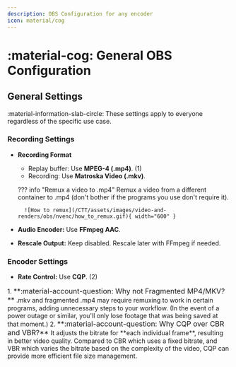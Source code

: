 ```yaml
---
description: OBS Configuration for any encoder
icon: material/cog
---
```


# :material-cog: General OBS Configuration

<div class="annotate" markdown>

## General Settings
:material-information-slab-circle: These settings apply to everyone regardless of the specific use case.  

### Recording Settings

- **Recording Format**

    - Replay buffer: Use **MPEG-4 (.mp4)**. (1)  
    - Recording: Use **Matroska Video (.mkv)**.

    ??? info "Remux a video to .mp4"
        Remux a video from a different container to .mp4 (don't bother if the programs you use don't require it).  

        ![How to remux](/CTT/assets/images/video-and-renders/obs/nvenc/how_to_remux.gif){ width="600" }

- **Audio Encoder:** Use **FFmpeg AAC**.

- **Rescale Output:** Keep disabled. Rescale later with FFmpeg if needed.

### Encoder Settings

- **Rate Control:** Use **CQP**. (2)

</div>
1. <font size="3">**:material-account-question: Why not Fragmented MP4/MKV?**</font>  
.mkv and fragmented .mp4 may require remuxing to work in certain programs, adding unnecessary steps to your workflow. (In the event of a power outage or similar, you'll only lose footage that was being saved at that moment.)
2. <font size="3">**:material-account-question: Why CQP over CBR and VBR?** </font>  
It adjusts the bitrate for **each individual frame**, resulting in better video quality. Compared to CBR which uses a fixed bitrate, and VBR which varies the bitrate based on the complexity of the video, CQP can provide more efficient file size management.